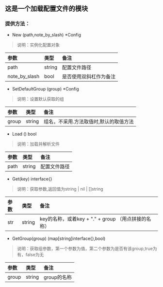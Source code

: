 ## 这是一个加载配置文件的模块

### 提供方法：

- New (path,note_by_slash) *Config
> 说明：实例化配置对象

| 参数 | 类型 | 备注|
|:----|:----|:----|
|path | string | 配置文件路径
| note_by_slash | bool | 是否使用双斜杠作为备注

- SetDefaultGroup (group) *Config
> 说明：设置默认获取的组

| 参数 | 类型 | 备注|
|:----|:----|:----|
|group | string | 组名，不采用.方法取值时,默认的取值方法

- Load () bool 
> 说明：加载并解析文件

| 参数 | 类型 | 备注|
|:----|:----|:----|
|path | string | 配置文件路径

- Get(key) interface{}
> 说明：获取参数,返回值为string | nil | []string

| 参数 | 类型 | 备注|
|:----|:----|:----|
|str | string | key的名称，或着key + "." + group （用点拼接的名称）

- GetGroup(group) (map[string]interface{},bool)
> 说明：获取组参数，第一个参数为值，第二个参数为是否有该group,true为有，false为无

| 参数 | 类型 | 备注|
|:----|:----|:----|
|group | string | group的名称



